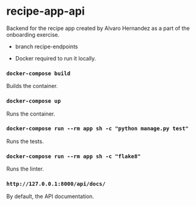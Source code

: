 # recipe-app-api

Backend for the recipe app created by Alvaro Hernandez as a part of the onboarding exercise.

- branch recipe-endpoints

- Docker required to run it locally.

### `docker-compose build`

Builds the container.

### `docker-compose up`

Runs the container.

### `docker-compose run --rm app sh -c "python manage.py test"`

Runs the tests.

### `docker-compose run --rm app sh -c "flake8"`

Runs the linter.

### `http://127.0.0.1:8000/api/docs/`

By default, the API documentation.
